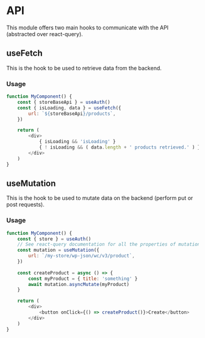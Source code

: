 # API

This module offers two main hooks to communicate with the API (abstracted over react-query).

## useFetch

This is the hook to be used to retrieve data from the backend.

### Usage

```js
function MyComponent() {
	const { storeBaseApi } = useAuth()
	const { isLoading, data } = useFetch({
		url: `${storeBaseApi}/products`,
	})

    return (
        <div>
            { isLoading && 'isLoading' }
            { ! isLoading && ( data.length + ' products retrieved.' ) }
        </div>
    )
}
```

## useMutation

This is the hook to be used to mutate data on the backend (perform put or post requests).

### Usage

```js
function MyComponent() {
    const { store } = useAuth()
    // See react-query documentation for all the properties of mutations.
	const mutation = useMutation({
		url: `/my-store/wp-json/wc/v3/product`,
    })
    
    const createProduct = async () => {
        const myProduct = { title: 'something' }
        await mutation.asyncMutate(myProduct)
    }

    return (
        <div>
            <button onClick={() => createProduct()}>Create</button>
        </div>
    )
}
```

